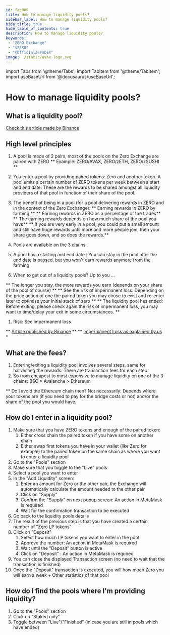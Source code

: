 ```yaml
---
id: faq009
title: How to manage liquidity pools?
sidebar_label: How to manage liquidity pools?
hide_title: true
hide_table_of_contents: true
description: How to manage liquidity pools?
keywords:
 - "ZERO Exchange"
 - "$ZERO"
 - "@OfficialZeroDEX"
image:  /static/avax-logo.svg
---
```


import Tabs from '@theme/Tabs';
import TabItem from '@theme/TabItem';
import useBaseUrl from '@docusaurus/useBaseUrl';

# How to manage liquidity pools?

## What is a liquidity pool?

[Check this article made by Binance](https://academy.binance.com/en/articles/what-are-liquidity-pools-in-defi)

## High level principles

1. A pool is made of 2 pairs, most of the pools on the Zero Exchange are paired with ZERO
** Example: ZERO/AVAX, ZERO/zETH, ZERO/zSUSHI **

1. You enter a pool by providing paired tokens: Zero and another token. A pool emits a certain number of ZERO tokens per week between a start and end date: These are the rewards to be shared amongst all liquidity providers of that pool in function of their share of the pool.

1. The benefit of being in a pool (for a pool delivering rewards in ZERO and in the context of the Zero Exchange):
** Earning rewards in ZERO by farming **
** Earning rewards in ZERO as a percentage of the trades**
** The earning rewards depends on how much share of the pool you have**
** If you are very early in a pool, you could put a small amount and still have huge rewards until more and more people join, then your share goes down, and so does the rewards.**

1. Pools are available on the 3 chains

1. A pool has a starting and end date : You can stay in the pool after the end date is passed, but you won't earn rewards anymore from the farming

1. When to get out of a liquidity pools?  Up to you ...

** The longer you stay, the more rewards you earn (depends on your share of the pool of course) **
** See the risk of impermanent loss: Depending on the price action of one the paired token you may chose to exist and re-enter later to optimise your initial stack of zero **
** The liquidity pool has ended: Before exiting, please check again the risk of impermanent loss, you may want to time/delay your exit in some circumstances. **

1. Risk: See impermanent loss

** [Article published by Binance](https://academy.binance.com/en/articles/impermanent-loss-explained) **
** [Impermanent Loss as explained by us](https://0.masternode.io/docs/il) *


## What are the fees?

1. Entering/exiting a liquidity pool involves several steps, same for harvesting the rewards: There are transaction fees for each step
1. So from cheapest to most expensive to manage liquidity on one of the 3 chains: BSC > Avalanche > Ethereum

** Do I avoid the Ethereum chain then?  Not necessarily: Depends where your tokens are (if you need to pay for the bridge costs or not) and/or the share of the pool you would have.

## How do I enter in a liquidity pool?

1. Make sure that you have ZERO tokens and enough of the paired token:
    1. Either cross chain the paired token if you have some on another chain
    1. Either swap first tokens you have in your wallet (like Zero for example) to the paired token on the same chain as where you want to enter a liquidity pool
1. Go to the "Pools" section
1. Make sure that you toggle to the "Live" pools
1. Select a pool you want to enter
1. In the "Add Liquidity" screen:
    1. Enter an amount for Zero or the other pair, the Exchange will automatically calculate the amount needed to the other pair
    1. Click on "Supply"
    1. Confirm the "Supply" on next popup screen: An action in MetaMask is required
    1. Wait for the confirmation transaction to be executed
1. Go back to the liquidity pools details
1. The result of the previous step is that you have created a certain number of "Zero LP tokens"
1. Click on "Deposit"
    1. Select how much LP tokens you want to enter in the pool
    1. Approve the number: An action in MetaMask is required
    1. Wait until the "Deposit" button is active
    1. Click on "Deposit" : An action in MetaMask is required
1. You can close the displayed Transaction screen (no need to wait that the transaction is finished)
1. Once the "Deposit" transaction is executed, you will how much Zero you will earn a week + Other statistics of that pool

## How do I find the pools where I'm providing liquidity?

1. Go to the "Pools" section
2. Click on "Staked only"
3. Toggle between "Live"/"Finished" (in case you are still in pools which have ended)
